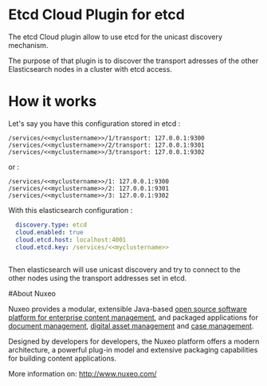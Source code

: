 Etcd Cloud Plugin for etcd
==========================

The etcd Cloud plugin allow to use etcd for the unicast discovery mechanism.


The purpose of that plugin is to discover the transport adresses of the other Elasticsearch nodes in a cluster with etcd access.



# How it works

Let's say you have this configuration stored in etcd :

	/services/<<myclustername>>/1/transport: 127.0.0.1:9300
	/services/<<myclustername>>/2/transport: 127.0.0.1:9301
	/services/<<myclustername>>/3/transport: 127.0.0.1:9302

or :

	/services/<<myclustername>>/1: 127.0.0.1:9300
	/services/<<myclustername>>/2: 127.0.0.1:9301
	/services/<<myclustername>>/3: 127.0.0.1:9302

With this elasticsearch configuration : 

```yaml
  discovery.type: etcd
  cloud.enabled: true
  cloud.etcd.host: localhost:4001
  cloud.etcd.key: /services/<<myclustername>>
  
```

Then elasticsearch will use unicast discovery and try to connect to the other nodes using the transport addresses set in etcd. 



#About Nuxeo


Nuxeo provides a modular, extensible Java-based
[open source software platform for enterprise content management](http://www.nuxeo.com/en/products/ep),
and packaged applications for [document management](http://www.nuxeo.com/en/products/document-management),
[digital asset management](http://www.nuxeo.com/en/products/dam) and
[case management](http://www.nuxeo.com/en/products/case-management).

Designed by developers for developers, the Nuxeo platform offers a modern
architecture, a powerful plug-in model and extensive packaging
capabilities for building content applications.

More information on: <http://www.nuxeo.com/>

